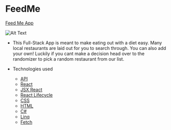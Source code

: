 # FeedMe

[Feed Me App](https://feed-me-sdg.herokuapp.com/)

![Alt Text](https://recordit.co/f9PzCl0MJk)

- This Full-Stack App is meant to make eating out with a diet easy. Many local restaurants are laid out for you to search through. You can also add your own! Luckily if you cant make a decision head over to the randomizer to pick a random restaurant from our list.

- Technologies used
  - [API](https://hibernate.org/orm/what-is-an-orm/)
  - [React](https://reactjs.org/)
  - [JSX React](https://reactjs.org/docs/introducing-jsx.html)
  - [React Lifecycle](https://reactjs.org/docs/react-component.html)
  - [CSS](https://developer.mozilla.org/en-US/docs/Web/CSS)
  - [HTML](https://developer.mozilla.org/en-US/docs/Web/HTML)
  - [C#](https://docs.microsoft.com/en-us/dotnet/csharp/)
  - [Linq](https://docs.microsoft.com/en-us/dotnet/csharp/programming-guide/concepts/linq/)
  - [Fetch](https://developer.mozilla.org/en-US/docs/Web/API/Fetch_API/Using_Fetch)
